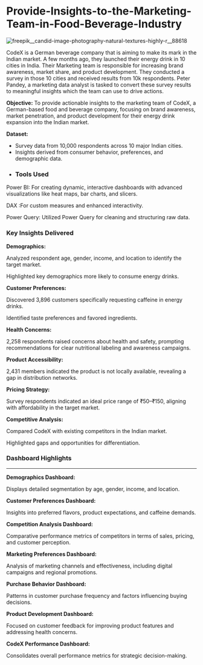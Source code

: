 # Provide-Insights-to-the-Marketing-Team-in-Food-Beverage-Industry

![freepik__candid-image-photography-natural-textures-highly-r__88618](https://github.com/user-attachments/assets/e4042a25-c0e4-473f-8b51-3a53d3aed6e7)


CodeX is a German beverage company that is aiming to make its mark in the Indian market. A few months ago, they launched their energy drink in 10 cities in India.
Their Marketing team is responsible for increasing brand awareness, market share, and product development. They conducted a survey in those 10 cities and received results from 10k respondents.
Peter Pandey, a marketing data analyst is tasked to convert these survey results to meaningful insights which the team can use to drive actions.

**Objective:**
To provide actionable insights to the marketing team of CodeX, a German-based food and beverage company, focusing on brand awareness, market penetration, and product development for their energy drink expansion into the Indian market.

**Dataset:**

- Survey data from 10,000 respondents across 10 major Indian cities.
- Insights derived from consumer behavior, preferences, and demographic data.
- 
  ### Tools Used



Power BI: For creating dynamic, interactive dashboards with advanced visualizations like heat maps, bar charts, and slicers.

DAX :For custom measures and enhanced interactivity.

Power Query: Utilized Power Query for cleaning and structuring raw data.

  ### Key Insights Delivered



**Demographics:**

Analyzed respondent age, gender, income, and location to identify the target market.

Highlighted key demographics more likely to consume energy drinks.

**Customer Preferences:**

Discovered 3,896 customers specifically requesting caffeine in energy drinks.

Identified taste preferences and favored ingredients.

**Health Concerns:**

2,258 respondents raised concerns about health and safety, prompting recommendations for clear nutritional labeling and awareness campaigns.

**Product Accessibility:**

2,431 members indicated the product is not locally available, revealing a gap in distribution networks.

**Pricing Strategy:**

Survey respondents indicated an ideal price range of ₹50–₹150, aligning with affordability in the target market.

**Competitive Analysis:**

Compared CodeX with existing competitors in the Indian market.

Highlighted gaps and opportunities for differentiation.


### Dashboard Highlights

---

**Demographics Dashboard:**

Displays detailed segmentation by age, gender, income, and location.

**Customer Preferences Dashboard:**

Insights into preferred flavors, product expectations, and caffeine demands.

**Competition Analysis Dashboard:**

Comparative performance metrics of competitors in terms of sales, pricing, and customer perception.

**Marketing Preferences Dashboard:**

Analysis of marketing channels and effectiveness, including digital campaigns and regional promotions.

**Purchase Behavior Dashboard:**

Patterns in customer purchase frequency and factors influencing buying decisions.

**Product Development Dashboard:**

Focused on customer feedback for improving product features and addressing health concerns.

**CodeX Performance Dashboard:**

Consolidates overall performance metrics for strategic decision-making.
